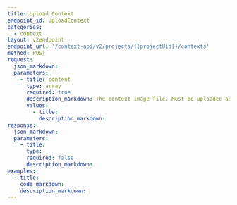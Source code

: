 ```yaml
---
title: Upload Context
endpoint_id: UploadContext
categories:
  - context
layout: v2endpoint
endpoint_url: '/context-api/v2/projects/{{projectUid}}/contexts'
method: POST
request:
  json_markdown:
  parameters:
    - title: content
      type: array
      required: true
      description_markdown: The context image file. Must be uploaded as a multi-part form request.
      values:
        - title:
          description_markdown:
response:
  json_markdown:
  parameters:
    - title:
      type:
      required: false
      description_markdown:
examples:
  - title:
    code_markdown:
    description_markdown:
---
```



